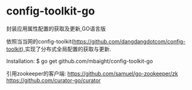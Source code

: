 # config-toolkit-go
封装应用属性配置的获取及更新,GO语言版

依照当当网的config-toolkit(https://github.com/dangdangdotcom/config-toolkit),实现了分布式全局配置的获取与更新.


Installation:
$ go get github.com/mbaight/config-toolkit-go

引用zookeeper的客户端:
https://github.com/samuel/go-zookeeper/zk
https://github.com/curator-go/curator


